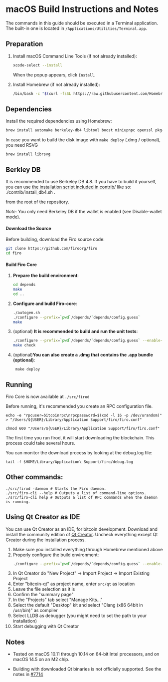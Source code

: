 macOS Build Instructions and Notes
====================================
The commands in this guide should be executed in a Terminal application.
The built-in one is located in `/Applications/Utilities/Terminal.app`.

## Preparation
1. Install macOS Command Line Tools (if not already installed):
   ```bash
   xcode-select --install
   ```
   When the popup appears, click `Install`.


2. Install Homebrew (if not already installed):
   ```bash
   /bin/bash -c "$(curl -fsSL https://raw.githubusercontent.com/Homebrew/install/HEAD/install.sh)"
   ```

## Dependencies
Install the required dependencies using Homebrew:
```bash
brew install automake berkeley-db4 libtool boost miniupnpc openssl pkg-config protobuf python qt libevent qrencode python-setuptools m4
```


In case you want to build the disk image with `make deploy` (.dmg / optional), you need RSVG

    brew install librsvg
      
Berkley DB
------------------------
It is recommended to use Berkeley DB 4.8. If you have to build it yourself, you can use [the installation script included in contrib/](https://github.com/bitcoin/bitcoin/blob/master/contrib/install_db4.sh) like so:
    ./contrib/install_db4.sh .

from the root of the repository.

*Note*: You only need Berkeley DB if the wallet is enabled (see Disable-wallet mode).

#### Download the Source
Before building, download the Firo source code:
```bash
git clone https://github.com/firoorg/firo
cd firo
```

#### Build Firo Core
1. **Prepare the build environment**:
   ```bash
   cd depends
   make
   cd ..
   ```

2. **Configure and build Firo-core**:
   ```bash
   ./autogen.sh
   ./configure --prefix=`pwd`/depends/`depends/config.guess`
   make
   ```

3. (optional) **It is recommended to build and run the unit tests**:

   ```bash
   ./configure --prefix=`pwd`/depends/`depends/config.guess` --enable-tests
   make check
   ```
        
4. (optional)**You can also create a .dmg that contains the .app bundle (optional)**:

        make deploy


Running
-------

Firo Core is now available at `./src/firod`

Before running, it's recommended you create an RPC configuration file.

    echo -e "rpcuser=bitcoinrpc\nrpcpassword=$(xxd -l 16 -p /dev/urandom)" > "/Users/${USER}/Library/Application Support/firo/firo.conf"

    chmod 600 "/Users/${USER}/Library/Application Support/firo/firo.conf"

The first time you run firod, it will start downloading the blockchain. This process could take several hours.

You can monitor the download process by looking at the debug.log file:

    tail -f $HOME/Library/Application\ Support/firo/debug.log

Other commands:
-------

    ./src/firod -daemon # Starts the Firo daemon.
    ./src/firo-cli --help # Outputs a list of command-line options.
    ./src/firo-cli help # Outputs a list of RPC commands when the daemon is running.

Using Qt Creator as IDE
------------------------
You can use Qt Creator as an IDE, for bitcoin development.
Download and install the community edition of [Qt Creator](https://www.qt.io/download/).
Uncheck everything except Qt Creator during the installation process.

1. Make sure you installed everything through Homebrew mentioned above
2. Properly configure the build environment:
   ```bash
   ./configure --prefix=`pwd`/depends/`depends/config.guess` --enable-debug
   ```
3. In Qt Creator do "New Project" -> Import Project -> Import Existing Project
4. Enter "bitcoin-qt" as project name, enter `src/qt` as location
5. Leave the file selection as it is
6. Confirm the "summary page"
7. In the "Projects" tab select "Manage Kits..."
8. Select the default "Desktop" kit and select "Clang (x86 64bit in /usr/bin)" as compiler
9. Select LLDB as debugger (you might need to set the path to your installation)
10. Start debugging with Qt Creator

Notes
-----

* Tested on macOS 10.11 through 10.14 on 64-bit Intel processors, and on macOS 14.5 on an M2 chip.

* Building with downloaded Qt binaries is not officially supported. See the notes in [#7714](https://github.com/bitcoin/bitcoin/issues/7714)
